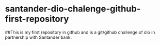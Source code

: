 # santander-dio-chalenge-github-first-repository
##This is my first repository in github and is a git/github challenge of dio in partnership with Santander bank.
